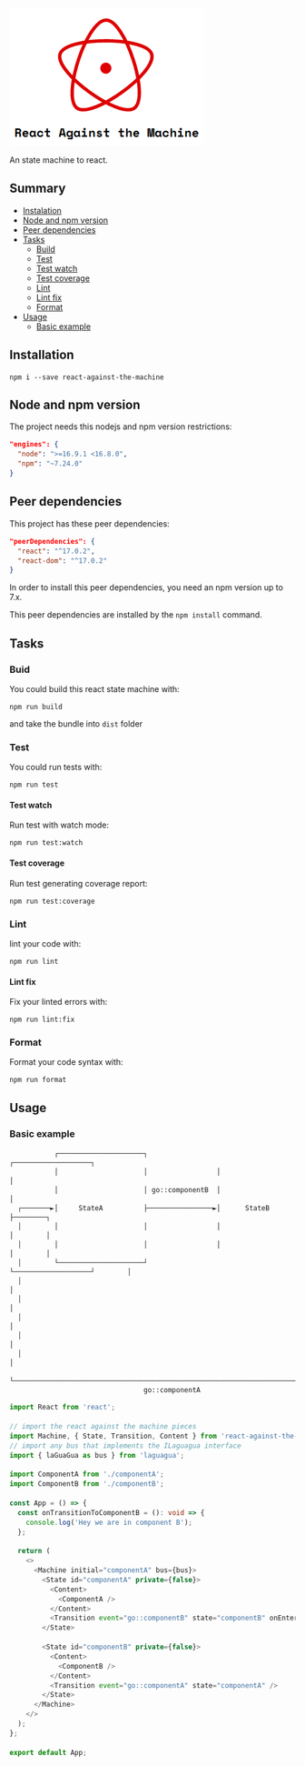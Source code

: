 ![logo](assets/logo.png)

An state machine to react.

## Summary

- [Instalation](#installation)
- [Node and npm version](#node-and-npm-version)
- [Peer dependencies](#peer-dependencies)
- [Tasks](#taks)
  - [Build](#build)
  - [Test](#test)
  - [Test watch](#test-watch)
  - [Test coverage](#test-coverage)
  - [Lint](#lint)
  - [Lint fix](#lint-fix)
  - [Format](#format)
- [Usage](#usage)
  - [Basic example](#basic-example)

## Installation

```shell
npm i --save react-against-the-machine
```

## Node and npm version

The project needs this nodejs and npm version restrictions:

```json
"engines": {
  "node": ">=16.9.1 <16.8.0",
  "npm": "~7.24.0"
}
```

## Peer dependencies

This project has these peer dependencies:

```json
"peerDependencies": {
  "react": "^17.0.2",
  "react-dom": "^17.0.2"
}
```

In order to install this peer dependencies, you need an npm version up to 7.x.

This peer dependencies are installed by the `npm install` command.

## Tasks

### Buid

You could build this react state machine with:

```shell
npm run build
```

and take the bundle into `dist` folder

### Test

You could run tests with:

```shell
npm run test
```

#### Test watch

Run test with watch mode:

```shell
npm run test:watch
```

#### Test coverage

Run test generating coverage report:

```shell
npm run test:coverage
```

### Lint

lint your code with:

```shell
npm run lint
```

#### Lint fix

Fix your linted errors with:

```shell
npm run lint:fix
```

### Format

Format your code syntax with:

```shell
npm run format
```

## Usage

### Basic example

```
           ┌─────────────────────┐                 ┌───────────────────┐
           │                     │                 │                   │
           │                     │ go::componentB  │                   │
  ┌───────►│     StateA          ├────────────────►│      StateB       ├────────┐
  │        │                     │                 │                   │        │
  │        │                     │                 │                   │        │
  │        └─────────────────────┘                 └───────────────────┘        │
  │                                                                             │
  │                                                                             │
  │                                                                             │
  │                                                                             │
  │                                                                             │
  └─────────────────────────────────────────────────────────────────────────────┘
                                 go::componentA

```

```typescript
import React from 'react';

// import the react against the machine pieces
import Machine, { State, Transition, Content } from 'react-against-the-machine';
// import any bus that implements the ILaguagua interface
import { laGuaGua as bus } from 'laguagua';

import ComponentA from './componentA';
import ComponentB from './componentB';

const App = () => {
  const onTransitionToComponentB = (): void => {
    console.log('Hey we are in component B');
  };

  return (
    <>
      <Machine initial="componentA" bus={bus}>
        <State id="componentA" private={false}>
          <Content>
            <ComponentA />
          </Content>
          <Transition event="go::componentB" state="componentB" onEnter={onTransitionToComponentB} />
        </State>

        <State id="componentB" private={false}>
          <Content>
            <ComponentB />
          </Content>
          <Transition event="go::componentA" state="componentA" />
        </State>
      </Machine>
    </>
  );
};

export default App;
```
